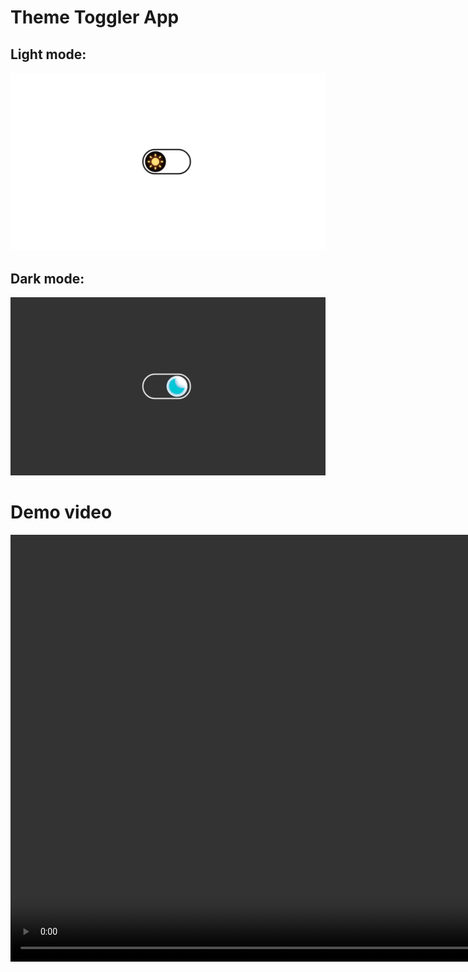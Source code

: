 # Theme Toggler App
## Light mode:
![Light](demo-light.png)
## Dark mode:
![Dark](demo-dark.png)

# Demo video
<video width="1366" height="auto" src="https://github.com/urazmaxambetov/react-projects/assets/155057920/0962feec-0958-4f99-ac89-40cfb6b77754
" allowfullscreen></video>




